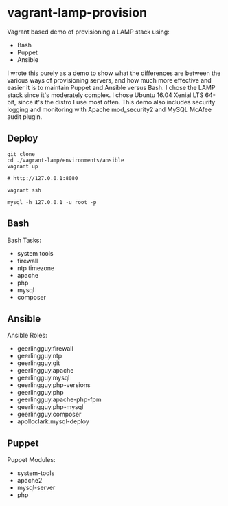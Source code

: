 # vagrant-lamp-provision

Vagrant based demo of provisioning a LAMP stack using:
* Bash
* Puppet
* Ansible

I wrote this purely as a demo to show what the differences are between the
various ways of provisioning servers, and how much more effective and easier
it is to maintain Puppet and Ansible versus Bash. I chose the LAMP stack since
it's moderately complex. I chose Ubuntu 16.04 Xenial LTS 64-bit, since it's
the distro I use most often. This demo also includes security logging and
monitoring with Apache mod_security2 and MySQL McAfee audit plugin.


## Deploy

```shell
git clone
cd ./vagrant-lamp/environments/ansible
vagrant up

# http://127.0.0.1:8080

vagrant ssh

mysql -h 127.0.0.1 -u root -p
```

## Bash

Bash Tasks:
- system tools
- firewall
- ntp timezone
- apache
- php
- mysql
- composer


## Ansible

Ansible Roles:
- geerlingguy.firewall
- geerlingguy.ntp
- geerlingguy.git
- geerlingguy.apache
- geerlingguy.mysql
- geerlingguy.php-versions
- geerlingguy.php
- geerlingguy.apache-php-fpm
- geerlingguy.php-mysql
- geerlingguy.composer
- apolloclark.mysql-deploy

## Puppet

Puppet Modules:
- system-tools
- apache2
- mysql-server
- php